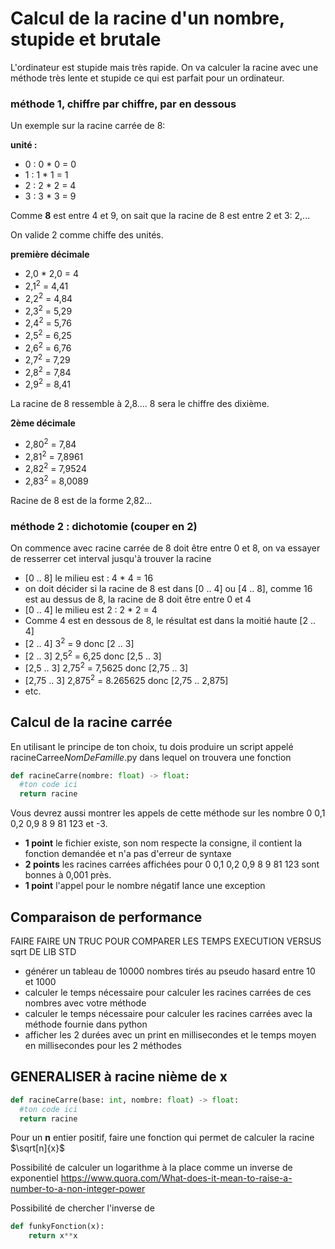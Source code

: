 # Calcul de la racine d'un nombre, stupide et brutale

L'ordinateur est stupide mais très rapide. On va calculer la racine
avec une méthode très lente et stupide ce qui est parfait pour un ordinateur.

### méthode 1, chiffre par chiffre, par en dessous

Un exemple sur la racine carrée de 8:

**unité :**  
- 0 : 0 * 0 = 0
- 1 : 1 * 1 = 1
- 2 : 2 * 2 = 4
- 3 : 3 * 3 = 9

Comme **8** est entre 4 et 9, on sait que la racine de 8 
est entre 2 et 3: 2,...

On valide 2 comme chiffe des unités.

**première décimale**
- 2,0 * 2,0 = 4
- 2,1<sup>2</sup> = 4,41
- 2,2<sup>2</sup> = 4,84
- 2,3<sup>2</sup> = 5,29
- 2,4<sup>2</sup> = 5,76
- 2,5<sup>2</sup> = 6,25
- 2,6<sup>2</sup> = 6,76
- 2,7<sup>2</sup> = 7,29
- 2,8<sup>2</sup> = 7,84
- 2,9<sup>2</sup> = 8,41

La racine de 8 ressemble à 2,8.... 8 sera le chiffre des dixième.

**2ème décimale**
- 2,80<sup>2</sup> = 7,84
- 2,81<sup>2</sup> = 7,8961
- 2,82<sup>2</sup> = 7,9524
- 2,83<sup>2</sup> = 8,0089

Racine de 8 est de la forme 2,82...

### méthode 2 : dichotomie (couper en 2)
On commence avec racine carrée de 8 doit être entre 0 et 8, on va essayer de resserrer cet interval jusqu'à trouver la racine
- [0 .. 8] le milieu est : 4 * 4 = 16
- on doit décider si la racine de 8 est dans [0 .. 4] ou [4 .. 8], comme 16 est au dessus de 8, la racine de 8 doit être entre 0 et 4
- [0 .. 4] le milieu est 2 : 2 * 2 = 4
- Comme 4 est en dessous de 8, le résultat est dans la moitié haute [2 .. 4]
- [2 .. 4] 3<sup>2</sup> = 9 donc [2 .. 3] 
- [2 .. 3] 2,5<sup>2</sup> = 6,25 donc [2,5 .. 3] 
- [2,5 .. 3] 2,75<sup>2</sup> = 7,5625 donc [2,75 .. 3] 
- [2,75 .. 3] 2,875<sup>2</sup> = 8.265625 donc [2,75 .. 2,875] 
- etc. 

## Calcul de la racine carrée

En utilisant le principe de ton choix, tu dois produire un script
appelé racineCarree*NomDeFamille*.py dans lequel on trouvera une fonction
```python
def racineCarre(nombre: float) -> float:
  #ton code ici
  return racine
```
Vous devrez aussi montrer les appels de cette méthode sur les nombre 0 0,1 0,2 0,9 8 9 81 123 et -3.

- **1 point** le fichier existe, son nom respecte la consigne, il contient la fonction demandée et n'a pas d'erreur de syntaxe
- **2 points** les racines carrées affichées pour 0 0,1 0,2 0,9 8 9 81 123 sont bonnes à 0,001 près.
- **1 point** l'appel pour le nombre négatif lance une exception

## Comparaison de performance

FAIRE FAIRE UN TRUC POUR COMPARER LES TEMPS EXECUTION VERSUS sqrt DE LIB STD
- générer un tableau de 10000 nombres tirés au pseudo hasard entre 10 et 1000
- calculer le temps nécessaire pour calculer les racines carrées de ces nombres avec votre méthode
- calculer le temps nécessaire pour calculer les racines carrées avec la méthode fournie dans python
- afficher les 2 durées avec un print en millisecondes et le temps moyen en millisecondes pour les 2 méthodes

## GENERALISER à racine nième de x

```python
def racineCarre(base: int, nombre: float) -> float:
  #ton code ici
  return racine
```

Pour un **n** entier positif, faire une fonction qui permet de calculer la racine $\sqrt[n]{x}$ 


Possibilité de calculer un logarithme à la place comme un inverse de exponentiel
https://www.quora.com/What-does-it-mean-to-raise-a-number-to-a-non-integer-power

Possibilité de chercher l'inverse de 
```python
def funkyFonction(x):
    return x**x
```